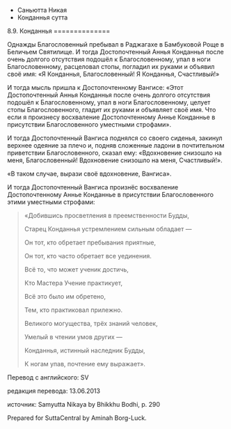 









* Саньютта Никая
* Конданнья сутта


8\.9\. Конданнья
\=\=\=\=\=\=\=\=\=\=\=\=\=\=



Однажды Благословенный пребывал в Раджагахе в Бамбуковой Роще в Беличьем Святилище\. И тогда Достопочтенный Аннья Конданнья после очень долгого отсутствия подошёл к Благословенному, упал в ноги Благословенному, расцеловал стопы, погладил их руками и объявил своё имя: «Я Конданнья, Благословенный\! Я Конданнья, Счастливый\!»


И тогда мысль пришла к Достопочтенному Вангисе: «Этот Достопочтенный Аннья Конданнья после очень долгого отсутствия подошёл к Благословенному, упал в ноги Благословенному, целует стопы Благословенного, гладит их руками и объявляет своё имя\. Что если я произнесу восхваление Достопочтенному Аннье Конданнье в присутствии Благословенного уместными строфами»\.


И тогда Достопочтенный Вангиса поднялся со своего сиденья, закинул верхнее одеяние за плечо и, подняв сложенные ладони в почтительном приветствии Благословенного, сказал ему: «Вдохновение снизошло на меня, Благословенный\! Вдохновение снизошло на меня, Счастливый\!»\.


«В таком случае, вырази своё вдохновение, Вангиса»\.


И тогда Достопочтенный Вангиса произнёс восхваление Достопочтенному Аннье Конданнье в присутствии Благословенного этими уместными строфами:



> «Добившись просветления в преемственности Будды,  
> 
> Старец Конданнья устремлением сильным обладает —  
> 
> Он тот, кто обретает пребывания приятные,  
> 
> Он тот, кто часто обретает все уединения\.  
> 
>   
> 
> Всё то, что может ученик достичь,  
> 
> Кто Мастера Учение практикует,  
> 
> Всё это было им обретено,  
> 
> Тем, кто практиковал прилежно\.  
> 
>   
> 
> Великого могущества, трёх знаний человек,  
> 
> Умелый в чтении умов других —  
> 
> Конданнья, истинный наследник Будды,  
> 
> К ногам упав, почтение ему выражает»\.



Перевод с английского: SV


редакция перевода: 13\.06\.2013


источник: Samyutta Nikaya by Bhikkhu Bodhi, p\. 290


Prepared for SuttaCentral by Aminah Borg\-Luck\.






